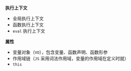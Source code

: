 **执行上下文**
- 全局执行上下文
- 函数执行上下文
- `eval` 执行上下文

**属性**
- 变量对象（`VO`），包含变量、函数声明、函数形参
- 作用域链（`JS` 采用词法作用域，变量的作用域在定义时就）
- `this`
